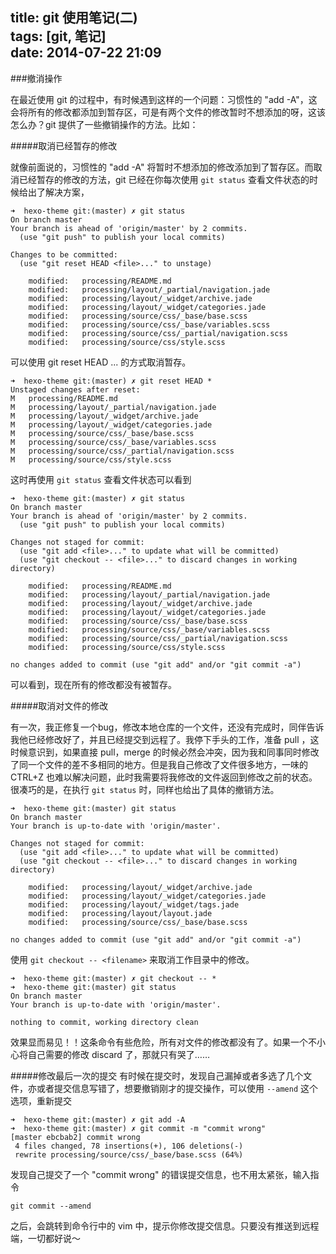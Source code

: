 title: git 使用笔记(二)  
tags: [git, 笔记]  
date: 2014-07-22 21:09  
---

###撤消操作

在最近使用 git 的过程中，有时候遇到这样的一个问题：习惯性的 "add -A"，这会将所有的修改都添加到暂存区，可是有两个文件的修改暂时不想添加的呀，这该怎么办？git 提供了一些撤销操作的方法。比如：

#####取消已经暂存的修改

就像前面说的，习惯性的 "add -A" 将暂时不想添加的修改添加到了暂存区。而取消已经暂存的修改的方法，git 已经在你每次使用 `git status` 查看文件状态的时候给出了解决方案，

    ➜  hexo-theme git:(master) ✗ git status
    On branch master
    Your branch is ahead of 'origin/master' by 2 commits.
      (use "git push" to publish your local commits)

    Changes to be committed:
      (use "git reset HEAD <file>..." to unstage)

        modified:   processing/README.md
        modified:   processing/layout/_partial/navigation.jade
        modified:   processing/layout/_widget/archive.jade
        modified:   processing/layout/_widget/categories.jade
        modified:   processing/source/css/_base/base.scss
        modified:   processing/source/css/_base/variables.scss
        modified:   processing/source/css/_partial/navigation.scss
        modified:   processing/source/css/style.scss

可以使用 git reset HEAD <file>... 的方式取消暂存。

    ➜  hexo-theme git:(master) ✗ git reset HEAD *
    Unstaged changes after reset:
    M	processing/README.md
    M	processing/layout/_partial/navigation.jade
    M	processing/layout/_widget/archive.jade
    M	processing/layout/_widget/categories.jade
    M	processing/source/css/_base/base.scss
    M	processing/source/css/_base/variables.scss
    M	processing/source/css/_partial/navigation.scss
    M	processing/source/css/style.scss
    
这时再使用 `git status` 查看文件状态可以看到

    ➜  hexo-theme git:(master) ✗ git status
    On branch master
    Your branch is ahead of 'origin/master' by 2 commits.
      (use "git push" to publish your local commits)

    Changes not staged for commit:
      (use "git add <file>..." to update what will be committed)
      (use "git checkout -- <file>..." to discard changes in working directory)

    	modified:   processing/README.md
    	modified:   processing/layout/_partial/navigation.jade
    	modified:   processing/layout/_widget/archive.jade
    	modified:   processing/layout/_widget/categories.jade
    	modified:   processing/source/css/_base/base.scss
    	modified:   processing/source/css/_base/variables.scss
    	modified:   processing/source/css/_partial/navigation.scss
    	modified:   processing/source/css/style.scss

    no changes added to commit (use "git add" and/or "git commit -a")
    
可以看到，现在所有的修改都没有被暂存。

#####取消对文件的修改

有一次，我正修复一个bug，修改本地仓库的一个文件，还没有完成时，同伴告诉我他已经修改好了，并且已经提交到远程了。我停下手头的工作，准备 pull ，这时候意识到，如果直接 pull，merge 的时候必然会冲突，因为我和同事同时修改了同一个文件的差不多相同的地方。但是我自己修改了文件很多地方，一味的 CTRL+Z 也难以解决问题，此时我需要将我修改的文件返回到修改之前的状态。很凑巧的是，在执行 `git status` 时，同样也给出了具体的撤销方法。

    ➜  hexo-theme git:(master) git status
    On branch master
    Your branch is up-to-date with 'origin/master'.

    Changes not staged for commit:
      (use "git add <file>..." to update what will be committed)
      (use "git checkout -- <file>..." to discard changes in working directory)

	    modified:   processing/layout/_widget/archive.jade
    	modified:   processing/layout/_widget/categories.jade
	    modified:   processing/layout/_widget/tags.jade
    	modified:   processing/layout/layout.jade
	    modified:   processing/source/css/_base/base.scss

    no changes added to commit (use "git add" and/or "git commit -a")

使用 `git checkout -- <filename>` 来取消工作目录中的修改。

    ➜  hexo-theme git:(master) ✗ git checkout -- *
    ➜  hexo-theme git:(master) git status
    On branch master
    Your branch is up-to-date with 'origin/master'.

    nothing to commit, working directory clean

效果显而易见！！这条命令有些危险，所有对文件的修改都没有了。如果一个不小心将自己需要的修改 discard 了，那就只有哭了……

#####修改最后一次的提交
有时候在提交时，发现自己漏掉或者多选了几个文件，亦或者提交信息写错了，想要撤销刚才的提交操作，可以使用 `--amend` 这个选项，重新提交

    ➜  hexo-theme git:(master) ✗ git add -A
    ➜  hexo-theme git:(master) ✗ git commit -m "commit wrong"
    [master ebcbab2] commit wrong
     4 files changed, 78 insertions(+), 106 deletions(-)
     rewrite processing/source/css/_base/base.scss (64%)
     
发现自己提交了一个 "commit wrong" 的错误提交信息，也不用太紧张，输入指令

    git commit --amend 
    
之后，会跳转到命令行中的 vim 中，提示你修改提交信息。只要没有推送到远程端，一切都好说～